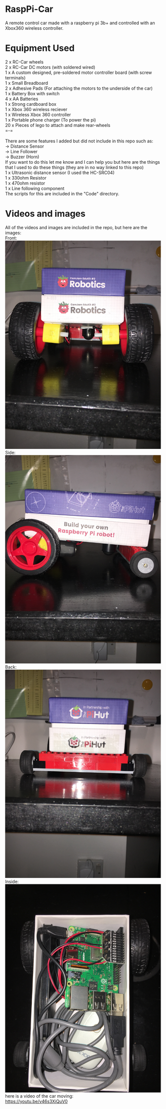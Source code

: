 # RaspPi-Car
A remote control car made with a raspberry pi 3b+ and controlled with an Xbox360 wireless controller.

# Equipment Used
2 x RC-Car wheels </br>
2 x RC-Car DC motors (with soldered wired)</br>
1 x A custom designed, pre-soldered motor controller board (with screw terminals)</br>
1 x Small Breadboard</br>
2 x Adhesive Pads (For attaching the motors to the underside of the car)</br>
1 x Battery Box with switch</br>
4 x AA Batteries</br>
1 x Strong cardboard box</br>
1 x Xbox 360 wireless reciever</br>
1 x Wireless Xbox 360 controller</br>
1 x Portable phone charger (To power the pi)</br>
20 x Pieces of lego to attach and make rear-wheels</br>
=-=</br></br>
There are some features I added but did not include in this repo such as:</br>
-> Distance Sensor</br>
-> Line Follower</br>
-> Buzzer (Horn)</br>
If you want to do this let me know and I can help you but here are the things that I used to do these things (they are in no way linked to this repo)</br>
1 x Ultrasonic distance sensor (I used the HC-SRC04)</br>
1 x 330ohm Resistor</br>
1 x 470ohm resistor</br>
1 x Line following component</br>
The scripts for this are included in the "Code" directory.

# Videos and images
All of the videos and images are included in the repo, but here are the images:</br>
Front:</br>
![alt text](https://github.com/Throupy/RaspPi-Car/blob/master/Images/front.jpg)</br>
Side:</br>
![alt text](https://github.com/Throupy/RaspPi-Car/blob/master/Images/side.jpg)</br>
Back:</br>
![alt text](https://github.com/Throupy/RaspPi-Car/blob/master/Images/back.jpg)</br>
Inside:</br>
![alt text](https://github.com/Throupy/RaspPi-Car/blob/master/Images/inside.jpg)</br>
here is a video of the car moving:</br>
https://youtu.be/v46s3XiQuV0
